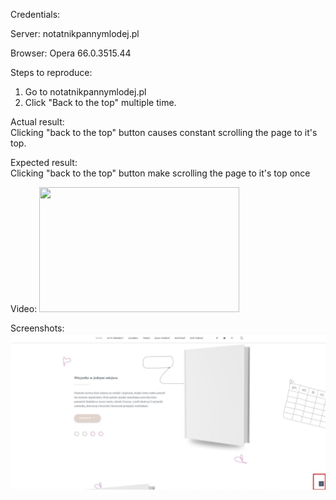 Credentials:  

Server: notatnikpannymlodej.pl  

Browser: Opera 66.0.3515.44

Steps to reproduce:
1. Go to notatnikpannymlodej.pl  
2. Click "Back to the top" multiple time.

Actual result:  
Clicking "back to the top" button causes constant scrolling the page to it's top.

Expected result:  
Clicking "back to the top" button make scrolling the page to it's top once

Video: 
<img src="video/Back_to_the_top_site.mp4" poster="poster.jpg" width="320" height="200" controls preload></img>

Screenshots:  
<img src="img/Back_to_the_top_site.png">
